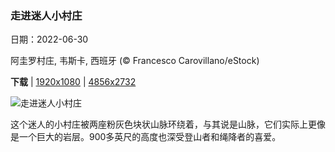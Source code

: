 ### 走进迷人小村庄

日期：2022-06-30

阿圭罗村庄, 韦斯卡, 西班牙 (© Francesco Carovillano/eStock)

**下载**  |  [1920x1080](https://cn.bing.com/th?id=OHR.AgueroVillage_ZH-CN1007741117_1920x1080.jpg)  |  [4856x2732](https://cn.bing.com/th?id=OHR.AgueroVillage_ZH-CN1007741117_UHD.jpg)

![走进迷人小村庄](https://cn.bing.com/th?id=OHR.AgueroVillage_ZH-CN1007741117_1920x1080.jpg "阿圭罗村庄, 韦斯卡, 西班牙 (© Francesco Carovillano/eStock)")

这个迷人的小村庄被两座粉灰色块状山脉环绕着，与其说是山脉，它们实际上更像是一个巨大的岩层。900多英尺的高度也深受登山者和绳降者的喜爱。
